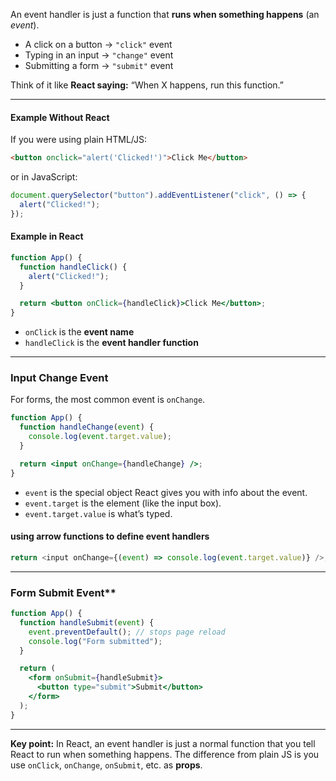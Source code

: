 
An event handler is just a function that **runs when something happens** (an *event*).
* A click on a button → `"click"` event
* Typing in an input → `"change"` event
* Submitting a form → `"submit"` event

Think of it like **React saying:**  “When X happens, run this function.”

---
#### Example Without React

If you were using plain HTML/JS:

```html
<button onclick="alert('Clicked!')">Click Me</button>
```

or in JavaScript:

```js
document.querySelector("button").addEventListener("click", () => {
  alert("Clicked!");
});
```

#### Example in React

```jsx
function App() {
  function handleClick() {
    alert("Clicked!");
  }

  return <button onClick={handleClick}>Click Me</button>;
}
```
* `onClick` is the **event name**
* `handleClick` is the **event handler function**

---

### Input Change Event

For forms, the most common event is `onChange`.

```jsx
function App() {
  function handleChange(event) {
    console.log(event.target.value);
  }

  return <input onChange={handleChange} />;
}
```

* `event` is the special object React gives you with info about the event.
* `event.target` is the element (like the input box).
* `event.target.value` is what’s typed.

#### using arrow functions to define event handlers 
```js
return <input onChange={(event) => console.log(event.target.value)} />;
```

---

### Form Submit Event**

```jsx
function App() {
  function handleSubmit(event) {
    event.preventDefault(); // stops page reload
    console.log("Form submitted");
  }

  return (
    <form onSubmit={handleSubmit}>
      <button type="submit">Submit</button>
    </form>
  );
}
```

---

**Key point:** In React, an event handler is just a normal function that you tell React to run when something happens. The difference from plain JS is you use `onClick`, `onChange`, `onSubmit`, etc. as **props**.
